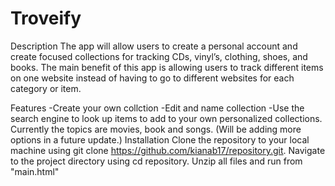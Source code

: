 # Troveify

Description
The app will allow users to create a personal account and create focused collections for tracking CDs, vinyl’s, clothing, shoes, and books. The main benefit of this app is allowing users to track different items on one website instead of having to go to different websites for each category or item. 

Features
-Create your own collction
-Edit and name collection
-Use the search engine to look up items to add to your own personalized collections. Currently the topics are movies, book and songs. (Will be adding more options in a future update.)
Installation
Clone the repository to your local machine using git clone https://github.com/kianab17/repository.git.
Navigate to the project directory using cd repository.
Unzip all files and run from "main.html"
